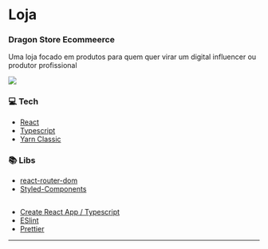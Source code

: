 # Loja

<h3>Dragon Store Ecommeerce</h3>
<p>Uma loja focado em produtos para quem quer virar um digital influencer ou produtor profissional</p>
<img src='https://res.cloudinary.com/dmceve2cp/image/upload/v1685929690/ecomerce/Screenshot_1_t1rcmz.png' >

### 💻  Tech

* [React](https://reactjs.org/)
* [Typescript](https://www.typescriptlang.org/)
* [Yarn Classic](https://github.com/yarnpkg/yarn/blob/master/CHANGELOG.md)

### 📚 Libs

* [react-router-dom](https://www.npmjs.com/package/react-router-dom)
* [Styled-Components](https://styled-components.com/)

<h2></h2>

* [Create React App / Typescript](https://create-react-app.dev/)
* [ESlint](https://eslint.org/)
* [Prettier](https://prettier.io/)

---
